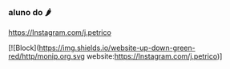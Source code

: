 ### aluno do 🌶️

https://Instagram.com/j.petrico

[![Block](https://img.shields.io/website-up-down-green-red/http/monip.org.svg website:https://Instagram.com/j.petrico)]
